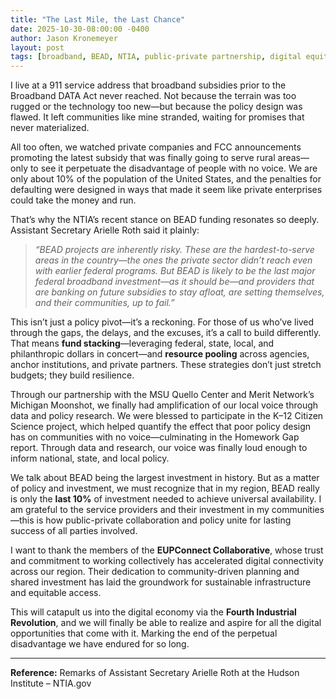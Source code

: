 ```yaml
---
title: "The Last Mile, the Last Chance"
date: 2025-10-30-08:00:00 -0400
author: Jason Kronemeyer
layout: post
tags: [broadband, BEAD, NTIA, public-private partnership, digital equity, MSU Quello Center, Merit Network, Michigan Moonshot]
---
```


I live at a 911 service address that broadband subsidies prior to the Broadband DATA Act never reached. Not because the terrain was too rugged or the technology too new—but because the policy design was flawed. It left communities like mine stranded, waiting for promises that never materialized.

All too often, we watched private companies and FCC announcements promoting the latest subsidy that was finally going to serve rural areas—only to see it perpetuate the disadvantage of people with no voice. We are only about 10% of the population of the United States, and the penalties for defaulting were designed in ways that made it seem like private enterprises could take the money and run.

That’s why the NTIA’s recent stance on BEAD funding resonates so deeply. Assistant Secretary Arielle Roth said it plainly:

> *“BEAD projects are inherently risky. These are the hardest-to-serve areas in the country—the ones the private sector didn’t reach even with earlier federal programs. But BEAD is likely to be the last major federal broadband investment—as it should be—and providers that are banking on future subsidies to stay afloat, are setting themselves, and their communities, up to fail.”*

This isn’t just a policy pivot—it’s a reckoning. For those of us who’ve lived through the gaps, the delays, and the excuses, it’s a call to build differently. That means **fund stacking**—leveraging federal, state, local, and philanthropic dollars in concert—and **resource pooling** across agencies, anchor institutions, and private partners. These strategies don’t just stretch budgets; they build resilience.

Through our partnership with the MSU Quello Center and Merit Network’s Michigan Moonshot, we finally had amplification of our local voice through data and policy research. We were blessed to participate in the K–12 Citizen Science project, which helped quantify the effect that poor policy design has on communities with no voice—culminating in the Homework Gap report. Through data and research, our voice was finally loud enough to inform national, state, and local policy.

We talk about BEAD being the largest investment in history. But as a matter of policy and investment, we must recognize that in my region, BEAD really is only the **last 10%** of investment needed to achieve universal availability. I am grateful to the service providers and their investment in my communities—this is how public-private collaboration and policy unite for lasting success of all parties involved.

I want to thank the members of the **EUPConnect Collaborative**, whose trust and commitment to working collectively has accelerated digital connectivity across our region. Their dedication to community-driven planning and shared investment has laid the groundwork for sustainable infrastructure and equitable access.


This will catapult us into the digital economy via the **Fourth Industrial Revolution**, and we will finally be able to realize and aspire for all the digital opportunities that come with it. Marking the end of the perpetual disadvantage we have endured for so long.

---

**Reference:** Remarks of Assistant Secretary Arielle Roth at the Hudson Institute – NTIA.gov
